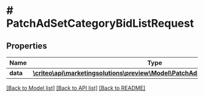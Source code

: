 # # PatchAdSetCategoryBidListRequest

## Properties

Name | Type | Description | Notes
------------ | ------------- | ------------- | -------------
**data** | [**\criteo\api\marketingsolutions\preview\Model\PatchAdSetCategoryBidResource[]**](PatchAdSetCategoryBidResource.md) |  | [optional]

[[Back to Model list]](../../README.md#models) [[Back to API list]](../../README.md#endpoints) [[Back to README]](../../README.md)
